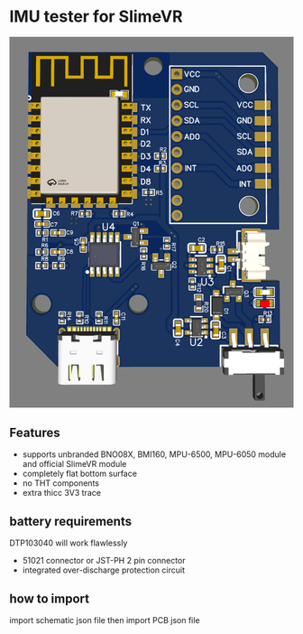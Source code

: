 # IMU tester for SlimeVR
![preview](https://github.com/wb1016/IMU-Tester/blob/main/pcb3dpreview.png?raw=true)
## Features
- supports unbranded BNO08X, BMI160, MPU-6500, MPU-6050 module and official SlimeVR module
- completely flat bottom surface
- no THT components
- extra thicc 3V3 trace

## battery requirements
DTP103040 will work flawlessly
- 51021 connector or JST-PH 2 pin connector
- integrated over-discharge protection circuit

## how to import
import schematic json file then import PCB json file